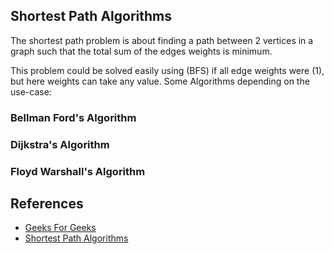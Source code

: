 ## Shortest Path Algorithms

The shortest path problem is about finding a path between 2 vertices in a graph such that the total sum of the edges weights is minimum. 

This problem could be solved easily using (BFS) if all edge weights were (1), but here weights can take any value. Some Algorithms depending on the use-case: 

### Bellman Ford's Algorithm

### Dijkstra's Algorithm

### Floyd Warshall's Algorithm

## References

- [Geeks For Geeks](http://www.geeksforgeeks.org/graph-data-structure-and-algorithms/)
- [Shortest Path Algorithms](https://www.hackerearth.com/practice/algorithms/graphs/shortest-path-algorithms/tutorial/)

